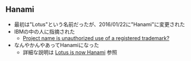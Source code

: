 ## Hanami

* 最初は"Lotus"という名前だったが、2016/01/22に"Hanami"に変更された
* IBMの中の人に指摘された
  * [Project name is unauthorized use of a registered trademark?](https://github.com/hanami/hanami/issues/445)
* なんやかんやあってHanamiになった
  * 詳細な説明は [Lotus is now Hanami](http://hanamirb.org/blog/2016/01/22/lotus-is-now-hanami.html) 参照
